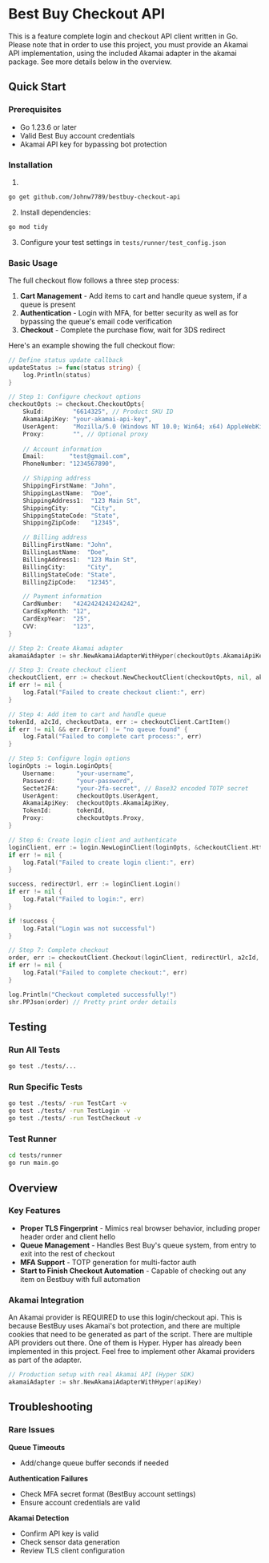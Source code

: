 # Best Buy Checkout API

This is a feature complete login and checkout API client written in Go. Please note that in order to use this project, you must provide an Akamai API implementation, using the included Akamai adapter in the akamai package. See more details below in the overview.

## Quick Start

### Prerequisites

- Go 1.23.6 or later
- Valid Best Buy account credentials
- Akamai API key for bypassing bot protection

### Installation

1. 
```bash
go get github.com/Johnw7789/bestbuy-checkout-api
```

2. Install dependencies:
```bash
go mod tidy
```

3. Configure your test settings in `tests/runner/test_config.json`

### Basic Usage

The full checkout flow follows a three step process:

1. **Cart Management** - Add items to cart and handle queue system, if a queue is present
2. **Authentication** - Login with MFA, for better security as well as for bypassing the queue's email code verification
3. **Checkout** - Complete the purchase flow, wait for 3DS redirect

Here's an example showing the full checkout flow:

```go
// Define status update callback
updateStatus := func(status string) {
    log.Println(status)
}

// Step 1: Configure checkout options
checkoutOpts := checkout.CheckoutOpts{
    SkuId:        "6614325", // Product SKU ID
    AkamaiApiKey: "your-akamai-api-key",
    UserAgent:    "Mozilla/5.0 (Windows NT 10.0; Win64; x64) AppleWebKit/537.36 (KHTML, like Gecko) Chrome/136.0.0.0 Safari/537.36",
    Proxy:        "", // Optional proxy
        
    // Account information
    Email:       "test@gmail.com",
    PhoneNumber: "1234567890",

    // Shipping address
    ShippingFirstName: "John",
    ShippingLastName:  "Doe",
    ShippingAddress1:  "123 Main St",
    ShippingCity:      "City",
    ShippingStateCode: "State",
    ShippingZipCode:   "12345",

    // Billing address
    BillingFirstName: "John",
    BillingLastName:  "Doe",
    BillingAddress1:  "123 Main St",
    BillingCity:      "City",
    BillingStateCode: "State",
    BillingZipCode:   "12345",

    // Payment information
    CardNumber:   "4242424242424242",
    CardExpMonth: "12",
    CardExpYear:  "25",
    CVV:          "123",
}

// Step 2: Create Akamai adapter
akamaiAdapter := shr.NewAkamaiAdapterWithHyper(checkoutOpts.AkamaiApiKey)

// Step 3: Create checkout client
checkoutClient, err := checkout.NewCheckoutClient(checkoutOpts, nil, akamaiAdapter, updateStatus)
if err != nil {
    log.Fatal("Failed to create checkout client:", err)
}

// Step 4: Add item to cart and handle queue
tokenId, a2cId, checkoutData, err := checkoutClient.CartItem()
if err != nil && err.Error() != "no queue found" {
    log.Fatal("Failed to complete cart process:", err)
}

// Step 5: Configure login options
loginOpts := login.LoginOpts{
    Username:      "your-username",
    Password:      "your-password",
    Sectet2FA:     "your-2fa-secret", // Base32 encoded TOTP secret
    UserAgent:     checkoutOpts.UserAgent,
    AkamaiApiKey:  checkoutOpts.AkamaiApiKey,
    TokenId:       tokenId,
    Proxy:         checkoutOpts.Proxy,
}

// Step 6: Create login client and authenticate
loginClient, err := login.NewLoginClient(loginOpts, &checkoutClient.HttpClient, akamaiAdapter, updateStatus)
if err != nil {
    log.Fatal("Failed to create login client:", err)
}

success, redirectUrl, err := loginClient.Login()
if err != nil {
    log.Fatal("Failed to login:", err)
}

if !success {
    log.Fatal("Login was not successful")
}

// Step 7: Complete checkout
order, err := checkoutClient.Checkout(loginClient, redirectUrl, a2cId, checkoutData)
if err != nil {
    log.Fatal("Failed to complete checkout:", err)
}

log.Println("Checkout completed successfully!")
shr.PPJson(order) // Pretty print order details

```

## Testing

### Run All Tests
```bash
go test ./tests/...
```

### Run Specific Tests
```bash
go test ./tests/ -run TestCart -v
go test ./tests/ -run TestLogin -v  
go test ./tests/ -run TestCheckout -v
```

### Test Runner
```bash
cd tests/runner
go run main.go
```

## Overview

### Key Features

- **Proper TLS Fingerprint** - Mimics real browser behavior, including proper header order and client hello
- **Queue Management** - Handles Best Buy's queue system, from entry to exit into the rest of checkout
- **MFA Support** - TOTP generation for multi-factor auth
- **Start to Finish Checkout Automation** - Capable of checking out any item on Bestbuy with full automation

### Akamai Integration

An Akamai provider is REQUIRED to use this login/checkout api. This is because BestBuy uses Akamai's bot protection, and there are multiple cookies that need to be generated as part of the script. There are multiple API providers out there. One of them is Hyper. Hyper has already been implemented in this project. Feel free to implement other Akamai providers as part of the adapter.

```go
// Production setup with real Akamai API (Hyper SDK)
akamaiAdapter := shr.NewAkamaiAdapterWithHyper(apiKey)
```

## Troubleshooting

### Rare Issues

**Queue Timeouts**
- Add/change queue buffer seconds if needed

**Authentication Failures**
- Check MFA secret format (BestBuy account settings)
- Ensure account credentials are valid

**Akamai Detection**
- Confirm API key is valid
- Check sensor data generation
- Review TLS client configuration
